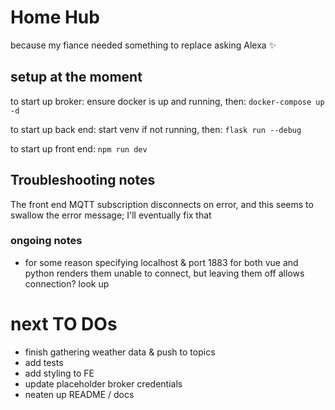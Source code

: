 # Home Hub

because my fiance needed something to replace asking Alexa :sparkles:


## setup at the moment
to start up broker:
ensure docker is up and running, then:
`docker-compose up -d`

to start up back end:
start venv if not running, then:
`flask run --debug`

to start up front end:
`npm run dev`


## Troubleshooting notes
The front end MQTT subscription disconnects on error, and this seems to swallow the error message; I'll eventually fix that


### ongoing notes
- for some reason specifying localhost & port 1883 for both vue and python renders them unable to connect, but leaving them off allows connection? look up


# next TO DOs
- finish gathering weather data & push to topics
- add tests
- add styling to FE
- update placeholder broker credentials
- neaten up README / docs